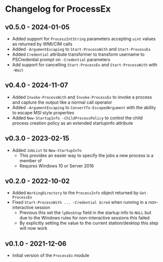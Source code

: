 # Changelog for ProcessEx

## v0.5.0 - 2024-01-05

* Added support for `ProcessIntString` parameters accepting `uint` values as returned by WMI/CIM calls
* Added `-ArgumentEscaping` to `Start-ProcessWith` and `Start-ProcessEx`
* Added `Credential` attribute transformer to transform username to PSCredential prompt on `-Credential` parameters
* Add support for cancelling `Start-ProcessEx` and `Start-ProcessWith` with `-Wait`

## v0.4.0 - 2024-11-07

* Added `Invoke-ProcessWith` and `Invoke-ProcessEx` to invoke a process and capture the output like a normal call operator
* Added `-ArgumentEscaping` to `ConvertTo-EscapedArgument` with the ability to escape MSI style properties
* Added `New-StartupInfo -ChildProcessPolicy` to control the child process creation policy as an extended startupinfo attribute

## v0.3.0 - 2023-02-15

* Added `JobList` to `New-StartupInfo`
  * This provides an easier way to specify the jobs a new process is a member of
  * Requires Windows 10 or Server 2016

## v0.2.0 - 2022-10-02

* Added `WorkingDirectory` to the `ProcessInfo` object returned by `Get-ProcessEx`
* Fixed `Start-ProcessWith ... -Credential $cred` when running in a non-interactive session
  * Previous this set the `lpDesktop` field in the startup info to `NULL` but due to the Windows rules for non-interactive sessions this failed
  * By explicitly setting the value to the current station/desktop this step will now work

## v0.1.0 - 2021-12-06

* Initial version of the `ProcessEx` module
